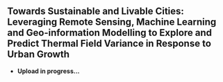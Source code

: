 ## Towards Sustainable and Livable Cities: Leveraging Remote Sensing, Machine Learning and Geo-information Modelling to Explore and Predict Thermal Field Variance in Response to Urban Growth

- **Upload in progress...**
